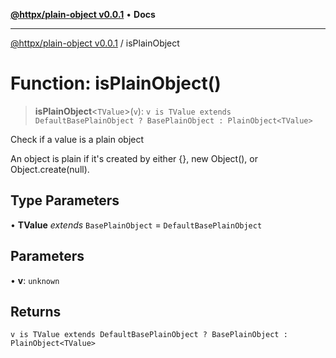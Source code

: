 [**@httpx/plain-object v0.0.1**](../README.md) • **Docs**

***

[@httpx/plain-object v0.0.1](../README.md) / isPlainObject

# Function: isPlainObject()

> **isPlainObject**\<`TValue`\>(`v`): `v is TValue extends DefaultBasePlainObject ? BasePlainObject : PlainObject<TValue>`

Check if a value is a plain object

An object is plain if it's created by either {}, new Object(), or Object.create(null).

## Type Parameters

• **TValue** *extends* `BasePlainObject` = `DefaultBasePlainObject`

## Parameters

• **v**: `unknown`

## Returns

`v is TValue extends DefaultBasePlainObject ? BasePlainObject : PlainObject<TValue>`
